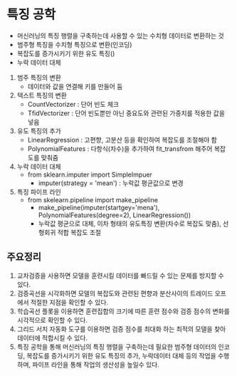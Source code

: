 # 특징 공학

- 머신러닝의 특징 행렬을 구축하는데 사용할 수 있는 수치형 데이터로 변환하는 것
- 범주형 특징을 수치형 특징으로 변환(인코딩)
- 복잡도를 증가시키기 위한 유도 특징()
- 누락 데이터 대체

1. 범주 특징의 변환
   - 데이터와 값을 연결해 키를 만들어 둠
2. 텍스트 특징의 변환
   - CountVectorizer : 단어 빈도 체크
   - TfidVectorizer : 단어 빈도뿐만 아닌 중요도와 관련된 가중치를 적용한 값을 넣음
3. 유도 특징의 추가
   - LinearRegression : 고편향, 고분산 등을 확인하여 복잡도를 조절해야 함
   - PolynomialFeatures : 다항식(차수)을 추가하여  fit_transfrom 해주어 복잡도를 맞춰줌
4. 누락 데이터 대체
   - from sklearn.imputer import SimpleImpuer
     - imputer(strategy = 'mean') : 누락값 평균값으로 변경
5. 특징 파이프 라인
   - from skelearn.pipeline import make_pipeline
     - make_pipeline(imputer(startgey='mena'), PolynomialFeatures(degree=2), LinearRegression())
     - 누락값 평균으로 대체, 이차 형태의 유도특징 변환(차수로 복잡도 맞춤), 선형회귀 적합 복잡도 조절

## 주요정리

1. 교차검증을 사용하면 모델을 훈련시킬 데이터를 빠드릴 수 있는 문제를 방지할 수 있다.
2. 검증곡선을 시각화하면 모델의 복잡도와 관련된 편향과 분산사이의 트레이드 오프에서 적절한 지점을 확인할 수 있다.
3. 학습곡선 플롯을 이용하면 훈련집합의 크기에 따른 훈련 점수와 검증 점수의 변화를 시각적으로 확인할 수 있다.
4. 그리드 서치 자동화 도구를 이용하면 검증 점수를 최대화 하는 최적의 모델을 찾아 데이터에 적합시킬 수 있다.
5. 특징 공학을 통해 머신러닝의 특징 행렬을 구축하는데 필요한 범주형 데이터의 인코딩, 복잡도를 증가시키기 위한 유도 특징의 추가, 누락데이터 대체 등의 작업을 수행하며, 파이프 라인을 통해 작업의 생산성을 높일수 있다.